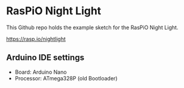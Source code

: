 # RasPiO Night Light

This Github repo holds the example sketch for the RasPiO Night Light.

https://rasp.io/nightlight

## Arduino IDE settings
* Board: Arduino Nano
* Processor: ATmega328P (old Bootloader) 
